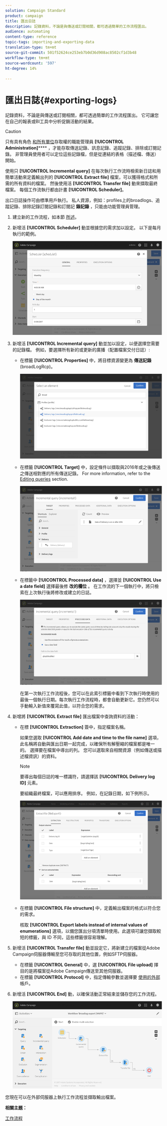 ```yaml
---
solution: Campaign Standard
product: campaign
title: 匯出日誌
description: 記錄資料，不論是與傳送或訂閱相關，都可透過簡單的工作流程匯出。
audience: automating
content-type: reference
topic-tags: importing-and-exporting-data
translation-type: tm+mt
source-git-commit: 501f52624ce253eb7b0d36d908ac8502cf1d3b48
workflow-type: tm+mt
source-wordcount: '597'
ht-degree: 14%

---
```



# 匯出日誌{#exporting-logs}

記錄資料，不論是與傳送或訂閱相關，都可透過簡單的工作流程匯出。 它可讓您在自己的報表或BI工具中分析促銷活動的結果。

>[!CAUTION]
>
>只有具有角色 [和所有單位](../../administration/using/users-management.md#functional-administrators)存取權的職能管理員 **[!UICONTROL Administration]****** ，才能存取傳送記錄、訊息記錄、追蹤記錄、排除或訂閱記錄。 非管理員使用者可以定位這些記錄檔，但是從連結的表格（描述檔、傳送）開始。

使用只 **[!UICONTROL Incremental query]** 在每次執行工作流時檢索新日誌和用簡單活動來定義輸出列的 **[!UICONTROL Extract file]** 檔案，可以獲得格式和所需的所有資料的檔案。 然後使用活 **[!UICONTROL Transfer file]** 動來擷取最終檔案。 每個工作流執行都由計畫 **[!UICONTROL Scheduler]**。

出口日誌操作可由標準用戶執行。 私人資源，例如：profiles上的broadlogs、追蹤記錄、排除記錄訂閱記錄和訂閱記 **錄記錄** ，只能由功能管理員管理。

1. 建立新的工作流程，如本節 [所述](../../automating/using/building-a-workflow.md#creating-a-workflow)。
1. 新增活 **[!UICONTROL Scheduler]** 動並根據您的需求加以設定。 以下是每月執行的範例。

   ![](assets/export_logs_scheduler.png)

1. 新增活 **[!UICONTROL Incremental query]** 動並加以設定，以便選擇您需要的記錄檔。 例如，要選擇所有新的或更新的廣播（配置檔案交付日誌）:

   * 在標籤 **[!UICONTROL Properties]** 中，將目標資源變更為 **傳送記錄** (broadLogRcp)。

      ![](assets/export_logs_query_properties.png)

   * 在標籤 **[!UICONTROL Target]** 中，設定條件以擷取與2016年或之後傳送之傳送相對應的所有傳送記錄。 For more information, refer to the [Editing queries](../../automating/using/editing-queries.md#creating-queries) section.

      ![](assets/export_logs_query_target.png)

   * 在標籤中 **[!UICONTROL Processed data]** ，選擇並 **[!UICONTROL Use a date field]** 選擇最後修 **改的欄位** 。 在工作流的下一個執行中，將只檢索在上次執行後將修改或建立的日誌。

      ![](assets/export_logs_query_processeddata.png)

      在第一次執行工作流程後，您可以在此索引標籤中看到下次執行時使用的最後一個執行日期。每次執行工作流程時，都會自動更新它。您仍然可以手動輸入新值來覆寫此值，以符合您的需求。

1. 新增將 **[!UICONTROL Extract file]** 匯出檔案中查詢資料的活動：

   * 在標 **[!UICONTROL Extraction]** 簽中，指定檔案名稱。

      如果您選取 **[!UICONTROL Add date and time to the file name]** 選項，此名稱將自動與匯出日期一起完成，以確保所有解壓縮的檔案都是唯一的。 選擇要在檔案中導出的列。 您可以選取來自相關資源（例如傳送或描述檔資訊）的資料。

      >[!NOTE]
      >
      >要導出每個日誌的唯一標識符，請選擇該 **[!UICONTROL Delivery log ID]** 元素。

      要組織最終檔案，可以應用排序。 例如，在記錄日期，如下例所示。

      ![](assets/export_logs_extractfile_extraction.png)

   * 在標籤 **[!UICONTROL File structure]** 中，定義輸出檔案的格式以符合您的需求。

      核取 **[!UICONTROL Export labels instead of internal values of enumerations]** 選項，以備您匯出分項清單時使用。此選項可讓您擷取較短的標籤，與 ID 不同，這些標籤很容易理解。

1. 新增活 **[!UICONTROL Transfer file]** 動並設定它，將新建立的檔案從Adobe Campaign伺服器傳輸至您可存取的其他位置，例如SFTP伺服器。

   * 在標籤 **[!UICONTROL General]** 中，選 **[!UICONTROL File upload]** 擇目的是將檔案從Adobe Campaign傳送至其他伺服器。
   * 在標籤 **[!UICONTROL Protocol]** 中，指定傳輸參數並選擇要 [使用的外部](../../administration/using/external-accounts.md#creating-an-external-account) 帳戶。

1. 新增活 **[!UICONTROL End]** 動，以確保活動正常結束並儲存您的工作流程。

   ![](assets/export_logs_example_workflow.png)

您現在可以在外部伺服器上執行工作流程並擷取輸出檔案。

**相關主題：**

[工作流程](../../automating/using/get-started-workflows.md)
